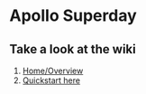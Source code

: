 # Apollo Superday

## Take a look at the wiki
1. [Home/Overview](https://github.com/nepthius/apollo_superday/wiki)
2. [Quickstart here](https://github.com/nepthius/apollo_superday/wiki/QuickStart)
